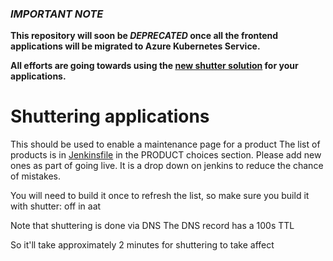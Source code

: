 ### **_IMPORTANT NOTE_** 

**This repository will soon be _DEPRECATED_ once all the frontend applications will be migrated to Azure Kubernetes Service.**

**All efforts are going towards using the [new shutter solution](http://localhost:4567/ways-of-working/new-component/shutter.html#shutter-implementation-and-design) for your applications.**

# Shuttering applications

This should be used to enable a maintenance page for a product
The list of products is in [Jenkinsfile](Jenkinsfile) in the PRODUCT choices section.
Please add new ones as part of going live.
It is a drop down on jenkins to reduce the chance of mistakes.

You will need to build it once to refresh the list, so make sure you build it with shutter: off in aat

Note that shuttering is done via DNS
The DNS record has a 100s TTL

So it'll take approximately 2 minutes for shuttering to take affect


